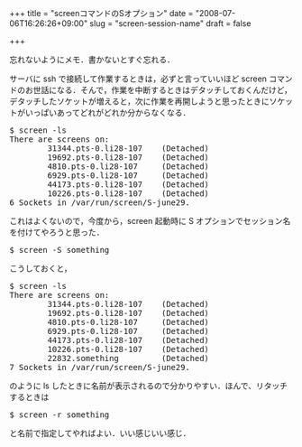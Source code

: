 +++
title = "screenコマンドのSオプション"
date = "2008-07-06T16:26:26+09:00"
slug = "screen-session-name"
draft = false

+++

<p>忘れないようにメモ．書かないとすぐ忘れる．</p>
<p>サーバに ssh で接続して作業するときは，必ずと言っていいほど screen コマンドのお世話になる．そんで，作業を中断するときはデタッチしておくんだけど，デタッチしたソケットが増えると，次に作業を再開しようと思ったときにソケットがいっぱいあってどれがどれか分からなくなる．</p>
<pre>
$ screen -ls
There are screens on:
        31344.pts-0.li28-107    (Detached)
        19692.pts-0.li28-107    (Detached)
        4810.pts-0.li28-107     (Detached)
        6929.pts-0.li28-107     (Detached)
        44173.pts-0.li28-107    (Detached)
        10226.pts-0.li28-107    (Detached)
6 Sockets in /var/run/screen/S-june29.
</pre>
<p>これはよくないので，今度から，screen 起動時に S オプションでセッション名を付けてやろうと思った．</p>
<pre>
$ screen -S something
</pre>
<p>こうしておくと，</p>
<pre>
$ screen -ls
There are screens on:
        31344.pts-0.li28-107    (Detached)
        19692.pts-0.li28-107    (Detached)
        4810.pts-0.li28-107     (Detached)
        6929.pts-0.li28-107     (Detached)
        44173.pts-0.li28-107    (Detached)
        10226.pts-0.li28-107    (Detached)
        22832.something         (Detached)
7 Sockets in /var/run/screen/S-june29.
</pre>
<p>のように ls したときに名前が表示されるので分かりやすい．ほんで、リタッチするときは</p>
<pre>
$ screen -r something
</pre>
<p>と名前で指定してやればよい．いい感じいい感じ．</p>
